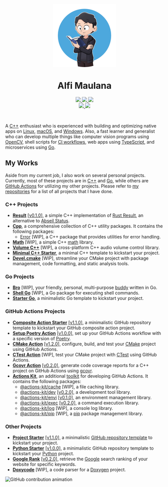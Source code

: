 <p align="center">
  <img src="https://raw.githubusercontent.com/threeal/threeal/main/threeal.png" width="200"/>
</p>
<h1 align="center">Alfi Maulana</h1>
<p align="center">
  <a href="mailto:alfi.maulana.f@gmail.com">
    <img src="https://img.shields.io/badge/Gmail-mail%20me-f14336?logo=gmail"/>
  </a>
  <a href="https://twitter.com/_alfi_maulana">
    <img src="https://img.shields.io/badge/Twitter-follow%20me-1d9bf0?logo=twitter"/>
  </a>
  <a href="http://discordapp.com/users/414737288304525314">
    <img src="https://img.shields.io/badge/Discord-chat%20me-5865f2?logo=discord&logoColor=f5f5f5"/>
  </a>
  <br/>
  <a href="https://www.linkedin.com/in/alfi-maulana-40546184/">
    <img src="https://img.shields.io/badge/LinkedIn-connect%20with%20me-2a66bc?logo=linkedin"/>
  </a>
  <a href="https://steamcommunity.com/id/threeal">
    <img src="https://img.shields.io/badge/Steam-play%20with%20me-2f6894?logo=steam"/>
  </a>
</p>

<br/>

A [C++](https://isocpp.org/) enthusiast who is experienced with building and optimizing native apps on
  [Linux](https://ubuntu.com/desktop),
  [macOS](https://www.apple.com/macos),
  and [Windows](https://www.microsoft.com/en-us/windows).
Also, a fast learner and generalist who can develop multiple things like
  computer vision programs using [OpenCV](https://opencv.org/),
  shell scripts for [CI workflows](https://github.com/features/actions),
  web apps using [TypeScript](https://www.typescriptlang.org/),
  and microservices using [Go](https://go.dev/).

## My Works

Aside from my current job, I also work on several personal projects.
Currently, most of these projects are in [C++](https://isocpp.org/) and [Go](https://go.dev/),
  while others are [GitHub Actions](https://github.com/features/actions) for utilizing my other projects.
Please refer to [my repositories](https://github.com/threeal?tab=repositories) for a list of all projects that I have done.

### C++ Projects

- [**Result**](https://github.com/threeal/result) [[v0.1.0]](https://github.com/threeal/result/releases/tag/v0.1.0),
  a simple C++ implementation of [Rust Result](https://doc.rust-lang.org/std/result/), an alternative to [Abseil Status](https://abseil.io/docs/cpp/guides/status).
- [**Cpp**](https://github.com/threeal/cpp),
  a comprehensive collection of C++ utility packages.
  It contains the following packages:
  - [Error](https://github.com/threeal/cpp/tree/main/error) [WIP],
    a C++ package that provides utilities for error handling.
- [**Math**](https://github.com/threeal/math) [WIP],
  a simple C++ [math](https://en.wikipedia.org/wiki/Mathematics) library.
- [**Volume C++**](https://github.com/threeal/volume-cpp) [WIP],
  a cross-platform C++ audio volume control library.
- [**Minimal C++ Starter**](https://github.com/threeal/minimal-cpp-starter),
  a minimal C++ template to kickstart your project.
- [**Devel.cmake**](https://github.com/threeal/Devel.cmake) [WIP],
  streamline your CMake project with package management, code formatting, and static analysis tools.

### Go Projects

- [**Bro**](https://github.com/threeal/bro) [WIP],
  your friendly, personal, multi-purpose [buddy](https://en.wiktionary.org/wiki/buddy) written in Go.
- [**Shell Go**](https://github.com/threeal/shell-go) [WIP],
  a Go package for executing shell commands.
- [**Starter Go**](https://github.com/threeal/starter-go),
  a minimalistic Go template to kickstart your project.

### GitHub Actions Projects

- [**Composite Action Starter**](https://github.com/threeal/composite-action-starter)
  [[v1.1.0]](https://github.com/threeal/composite-action-starter/releases/tag/v1.1.0),
  a minimalistic GitHub repository template to kickstart your GitHub composite action project.
- [**Setup Poetry Action**](https://github.com/threeal/setup-poetry-action)
  [[v1.0.0]](https://github.com/threeal/setup-poetry-action/releases/tag/v1.0.0),
  set up your GitHub Actions workflow with a specific version of [Poetry](https://python-poetry.org).
- [**CMake Action**](https://github.com/threeal/cmake-action)
  [[v1.2.0]](https://github.com/threeal/cmake-action/releases/tag/v1.2.0),
  configure, build, and test your [CMake](https://cmake.org/) project using GitHub Actions.
- [**CTest Action**](https://github.com/threeal/ctest-action) [WIP],
  test your CMake project with [CTest](https://cmake.org/cmake/help/book/mastering-cmake/chapter/Testing%20With%20CMake%20and%20CTest.html) using GitHub Actions.
- [**Gcovr Action**](https://github.com/threeal/gcovr-action/) [[v0.2.0]](https://github.com/threeal/gcovr-action/releases/tag/v0.2.0),
  generate code coverage reports for a C++ project on GitHub Actions using [gcovr](https://gcovr.com/en/stable/).
- [**Actions Kit**](https://github.com/threeal/actions-kit),
  an additional [toolkit](https://github.com/actions/toolkit) for developing GitHub Actions.
  It contains the following packages:
  - [@actions-kit/cache](https://github.com/threeal/actions-kit/tree/main/packages/cache) [WIP],
    a file caching library.
  - [@actions-kit/dev](https://github.com/threeal/actions-kit/tree/main/packages/dev)
    [[v0.2.0]](https://github.com/threeal/actions-kit/releases/tag/dev%40v0.2.0),
    a development tool library.
  - [@actions-kit/envi](https://github.com/threeal/actions-kit/tree/main/packages/envi)
    [[v0.1.0]](https://github.com/threeal/actions-kit/releases/tag/envi%40v0.1.0),
    an environment management library.
  - [@actions-kit/exec](https://github.com/threeal/actions-kit/tree/main/packages/exec)
    [[v0.2.0]](https://github.com/threeal/actions-kit/releases/tag/exec%40v0.2.0),
    a command execution library.
  - [@actions-kit/log](https://github.com/threeal/actions-kit/tree/main/packages/log) [WIP],
    a console log library.
  - [@actions-kit/pip](https://github.com/threeal/actions-kit/tree/main/packages/pip) [WIP],
    a [pip](https://pypi.org/project/pip) package management library.


### Other Projects

- [**Project Starter**](https://github.com/threeal/project-starter)
  [[v1.1.0]](https://github.com/threeal/project-starter/releases/tag/v1.1.0),
  a minimalistic [GitHub repository template](https://docs.github.com/en/repositories/creating-and-managing-repositories/creating-a-repository-from-a-template) to kickstart your project.
- [**Python Starter**](https://github.com/threeal/python-starter)
  [[v1.0.0]](https://github.com/threeal/python-starter/releases/tag/v1.0.0),
  a minimalistic GitHub repository template to kickstart your [Python](https://www.python.org/) project.
- [**Google Rank**](https://github.com/threeal/google-rank)
  [[v0.2.0]](https://github.com/threeal/google-rank/releases/tag/v0.2.0),
  retrieve the [Google](https://www.google.com/) search ranking of your website for specific keywords.
- [**Doxycode**](https://github.com/threeal/doxycode) [WIP],
  a code parser for a [Doxygen](https://www.doxygen.nl/) project.

<picture>
  <source media="(prefers-color-scheme: dark)" srcset="https://threeal.github.io/threeal/grid-snake-dark.svg" />
  <source media="(prefers-color-scheme: light)" srcset="https://threeal.github.io/threeal/grid-snake-light.svg" />
  <img alt="GitHub contribution animation" src="https://threeal.github.io/threeal/grid-snake.svg" />
</picture>
